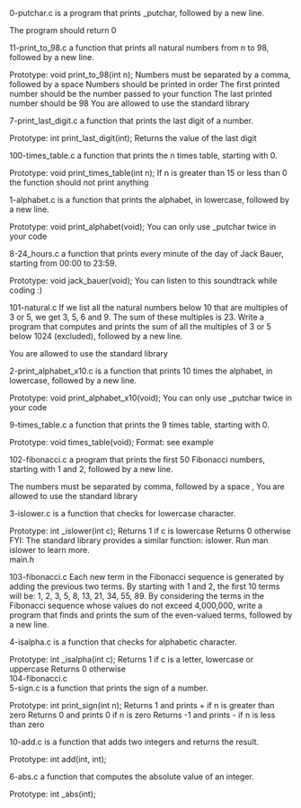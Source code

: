 0-putchar.c 
is a program that prints _putchar, followed by a new line.

The program should return 0
       


11-print_to_98.c
a function that prints all natural numbers from n to 98, followed by a new line.

Prototype: void print_to_98(int n);
Numbers must be separated by a comma, followed by a space
Numbers should be printed in order
The first printed number should be the number passed to your function
The last printed number should be 98
You are allowed to use the standard library

        
7-print_last_digit.c
a function that prints the last digit of a number.

Prototype: int print_last_digit(int);
Returns the value of the last digit


100-times_table.c
 a function that prints the n times table, starting with 0.

Prototype: void print_times_table(int n);
If n is greater than 15 or less than 0 the function should not print anything

  
1-alphabet.c 
is a function that prints the alphabet, in lowercase, followed by a new line.

Prototype: void print_alphabet(void);
You can only use _putchar twice in your code  

         
8-24_hours.c
a function that prints every minute of the day of Jack Bauer, starting from 00:00 to 23:59.

Prototype: void jack_bauer(void);
You can listen to this soundtrack while coding :)


101-natural.c 
If we list all the natural numbers below 10 that are multiples of 3 or 5, we get 3, 5, 6 and 9. The sum of these multiples is 23. Write a program that computes and prints the sum of all the multiples of 3 or 5 below 1024 (excluded), followed by a new line.

You are allowed to use the standard library


2-print_alphabet_x10.c 
is a function that prints 10 times the alphabet, in lowercase, followed by a new line.

Prototype: void print_alphabet_x10(void);
You can only use _putchar twice in your code

9-times_table.c
a function that prints the 9 times table, starting with 0.

Prototype: void times_table(void);
Format: see example


102-fibonacci.c 
 a program that prints the first 50 Fibonacci numbers, starting with 1 and 2, followed by a new line.

The numbers must be separated by comma, followed by a space , 
You are allowed to use the standard library

   
3-islower.c
is a function that checks for lowercase character.

Prototype: int _islower(int c);
Returns 1 if c is lowercase
Returns 0 otherwise
FYI: The standard library provides a similar function: islower. Run man islower to learn more.             
main.h


103-fibonacci.c 
Each new term in the Fibonacci sequence is generated by adding the previous two terms. By starting with 1 and 2, the first 10 terms will be: 1, 2, 3, 5, 8, 13, 21, 34, 55, 89. By considering the terms in the Fibonacci sequence whose values do not exceed 4,000,000, write a program that finds and prints the sum of the even-valued terms, followed by a new line.


   
4-isalpha.c 
is a function that checks for alphabetic character.

Prototype: int _isalpha(int c);
Returns 1 if c is a letter, lowercase or uppercase
Returns 0 otherwise            
104-fibonacci.c    
5-sign.c
is a function that prints the sign of a number.

Prototype: int print_sign(int n);
Returns 1 and prints + if n is greater than zero
Returns 0 and prints 0 if n is zero
Returns -1 and prints - if n is less than zero


10-add.c
is  a function that adds two integers and returns the result.

Prototype: int add(int, int);

           
6-abs.c
a function that computes the absolute value of an integer.

Prototype: int _abs(int);
